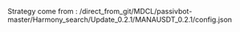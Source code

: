 Strategy come from : /direct_from_git/MDCL/passivbot-master/Harmony_search/Update_0.2.1/MANAUSDT_0.2.1/config.json